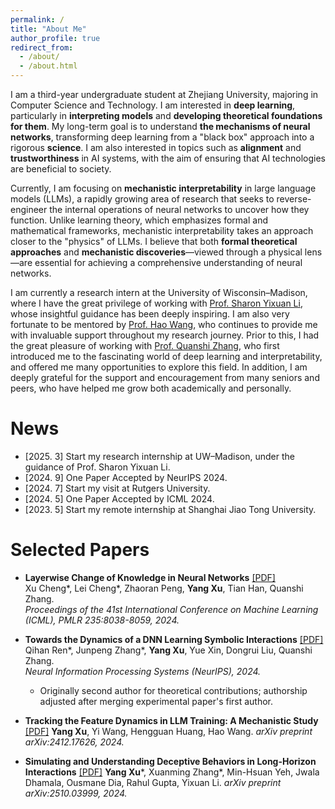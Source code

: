 ```yaml
---
permalink: /
title: "About Me"
author_profile: true
redirect_from: 
  - /about/
  - /about.html
---
```

<meta name="google-site-verification" content="3jHCvvjjHd8hV4pVSWJ0hARkGtHqr54KgdCJ_YRbXQo" />

I am a third-year undergraduate student at Zhejiang University, majoring in Computer Science and Technology. I am interested in **deep learning**, particularly in **interpreting models** and **developing theoretical foundations for them**. My long-term goal is to understand **the mechanisms of neural networks**, transforming deep learning from a "black box" approach into a rigorous **science**. I am also interested in topics such as **alignment** and **trustworthiness** in AI systems, with the aim of ensuring that AI technologies are beneficial to society.

Currently, I am focusing on **mechanistic interpretability** in large language models (LLMs), a rapidly growing area of research that seeks to reverse-engineer the internal operations of neural networks to uncover how they function. Unlike learning theory, which emphasizes formal and mathematical frameworks, mechanistic interpretability takes an approach closer to the "physics" of LLMs. I believe that both **formal theoretical approaches** and **mechanistic discoveries**—viewed through a physical lens—are essential for achieving a comprehensive understanding of neural networks.

I am currently a research intern at the University of Wisconsin–Madison, where I have the great privilege of working with [Prof. Sharon Yixuan Li](https://pages.cs.wisc.edu/~sharonli/index.html), whose insightful guidance has been deeply inspiring. I am also very fortunate to be mentored by [Prof. Hao Wang](http://www.wanghao.in/), who continues to provide me with invaluable support throughout my research journey. Prior to this, I had the great pleasure of working with [Prof. Quanshi Zhang](http://qszhang.com/), who first introduced me to the fascinating world of deep learning and interpretability, and offered me many opportunities to explore this field. In addition, I am deeply grateful for the support and encouragement from many seniors and peers, who have helped me grow both academically and personally.

News
======
- [2025. 3] Start my research internship at UW–Madison, under the guidance of Prof. Sharon Yixuan Li.
- [2024. 9] One Paper Accepted by NeurIPS 2024.
- [2024. 7] Start my visit at Rutgers University.
- [2024. 5] One Paper Accepted by ICML 2024.
- [2023. 5] Start my remote internship at Shanghai Jiao Tong University.

Selected Papers
======

- **Layerwise Change of Knowledge in Neural Networks** [\[PDF\]](https://arxiv.org/abs/2409.08712)  
  Xu Cheng\*, Lei Cheng\*, Zhaoran Peng, **Yang Xu**, Tian Han, Quanshi Zhang.  
  *Proceedings of the 41st International Conference on Machine Learning (ICML), PMLR 235:8038-8059, 2024.*

- **Towards the Dynamics of a DNN Learning Symbolic Interactions** [\[PDF\]](https://arxiv.org/pdf/2407.19198)  
  Qihan Ren\*, Junpeng Zhang\*, **Yang Xu**, Yue Xin, Dongrui Liu, Quanshi Zhang.  
  *Neural Information Processing Systems (NeurIPS), 2024.*
    - Originally second author for theoretical contributions; authorship adjusted after merging experimental paper's first author.

- **Tracking the Feature Dynamics in LLM Training: A Mechanistic Study** [\[PDF\]](https://arxiv.org/pdf/2412.17626) 
  **Yang Xu**, Yi Wang, Hengguan Huang, Hao Wang.
  *arXiv preprint arXiv:2412.17626, 2024.*

- **Simulating and Understanding Deceptive Behaviors in Long-Horizon Interactions** [\[PDF\]](https://arxiv.org/abs/2510.03999)
  **Yang Xu**\*, Xuanming Zhang\*, Min-Hsuan Yeh, Jwala Dhamala, Ousmane Dia, Rahul Gupta, Yixuan Li.
  *arXiv preprint arXiv:2510.03999, 2024.*

